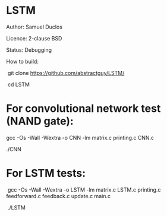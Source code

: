 # LSTM
Author: Samuel Duclos

Licence: 2-clause BSD

Status: Debugging

How to build:

  git clone https://github.com/abstractguy/LSTM/
  
  cd LSTM

  # For convolutional network test (NAND gate):
  gcc -Os -Wall -Wextra -o CNN -lm matrix.c printing.c CNN.c

  ./CNN

  # For LSTM tests:
  gcc -Os -Wall -Wextra -o LSTM -lm matrix.c LSTM.c printing.c feedforward.c feedback.c update.c main.c

  ./LSTM
